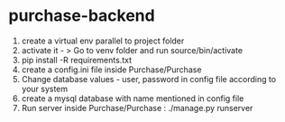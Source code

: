 # purchase-backend

1. create a virtual env parallel to project folder
2. activate it - > Go to venv folder and run source/bin/activate
3. pip install -R requirements.txt 
4. create a config.ini file inside Purchase/Purchase
5. Change database values - user, password in config file according to your system
6. create a mysql database with name mentioned in config file
7. Run server inside Purchase/Purchase : ./manage.py runserver <Port Number>

